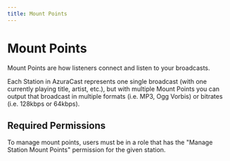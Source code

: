 ```yaml
---
title: Mount Points
---
```


# Mount Points

Mount Points are how listeners connect and listen to your broadcasts.

Each Station in AzuraCast represents one single broadcast (with one currently playing title, artist, etc.), but with multiple Mount Points you can output that broadcast in multiple formats (i.e. MP3, Ogg Vorbis) or bitrates (i.e. 128kbps or 64kbps).

## Required Permissions

To manage mount points, users must be in a role that has the "Manage Station Mount Points" permission for the given station.